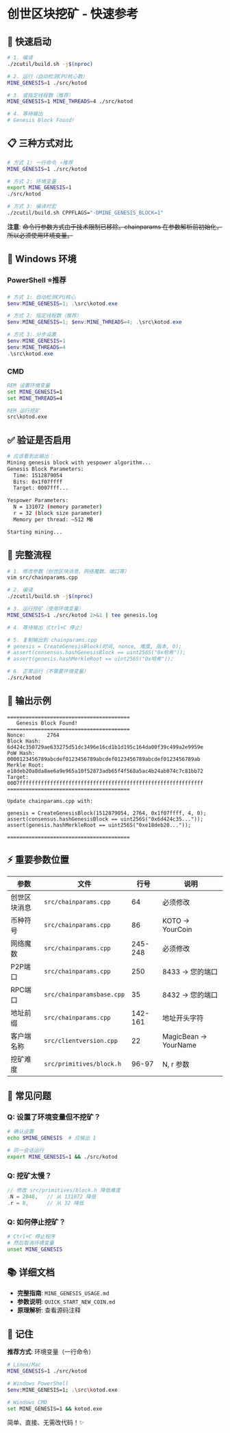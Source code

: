 # 创世区块挖矿 - 快速参考

## 🚀 快速启动

```bash
# 1. 编译
./zcutil/build.sh -j$(nproc)

# 2. 运行（自动检测CPU核心数）
MINE_GENESIS=1 ./src/kotod

# 3. 或指定线程数（推荐）
MINE_GENESIS=1 MINE_THREADS=4 ./src/kotod

# 4. 等待输出
# Genesis Block Found! 
```

## 📋 三种方式对比

```bash
# 方式 1: 一行命令 ⭐推荐
MINE_GENESIS=1 ./src/kotod

# 方式 2: 环境变量
export MINE_GENESIS=1
./src/kotod

# 方式 3: 编译时宏
./zcutil/build.sh CPPFLAGS="-DMINE_GENESIS_BLOCK=1"
```

**注意**: ~~命令行参数方式由于技术限制已移除。chainparams 在参数解析前初始化，所以必须使用环境变量。~~

## 🔧 Windows 环境

### PowerShell ⭐推荐
```powershell
# 方式 1: 自动检测CPU核心
$env:MINE_GENESIS=1; .\src\kotod.exe

# 方式 2: 指定线程数（推荐）
$env:MINE_GENESIS=1; $env:MINE_THREADS=4; .\src\kotod.exe

# 方式 3: 分步设置
$env:MINE_GENESIS=1
$env:MINE_THREADS=4
.\src\kotod.exe
```

### CMD
```cmd
REM 设置环境变量
set MINE_GENESIS=1
set MINE_THREADS=4

REM 运行挖矿
src\kotod.exe
```

## ✅ 验证是否启用

```bash
# 应该看到此输出：
Mining genesis block with yespower algorithm...
Genesis Block Parameters:
  Time: 1512879054
  Bits: 0x1f07ffff
  Target: 0007fff...

Yespower Parameters:
  N = 131072 (memory parameter)
  r = 32 (block size parameter)
  Memory per thread: ~512 MB

Starting mining...
```

## 📝 完整流程

```bash
# 1. 修改参数（创世区块消息、网络魔数、端口等）
vim src/chainparams.cpp

# 2. 编译
./zcutil/build.sh -j$(nproc)

# 3. 运行挖矿（使用环境变量）
MINE_GENESIS=1 ./src/kotod 2>&1 | tee genesis.log

# 4. 等待输出（Ctrl+C 停止）

# 5. 复制输出到 chainparams.cpp
# genesis = CreateGenesisBlock(时间, nonce, 难度, 版本, 0);
# assert(consensus.hashGenesisBlock == uint256S("0x哈希"));
# assert(genesis.hashMerkleRoot == uint256S("0x哈希"));

# 6. 正常运行（不需要环境变量）
./src/kotod
```

## 🎯 输出示例

```
========================================
   Genesis Block Found!
========================================
Nonce:       2764
Block Hash:  6d424c350729ae633275d51dc3496e16cd1b1d195c164da00f39c499a2e9959e
PoW Hash:    0000123456789abcdef0123456789abcdef0123456789abcdef0123456789ab
Merkle Root: e18deb20a8da8ae6a9e965a10f52873adb65f4f568a5ac4b24ab074c7c81bb72
Target:      0007ffffffffffffffffffffffffffffffffffffffffffffffffffffffffffff
========================================

Update chainparams.cpp with:

genesis = CreateGenesisBlock(1512879054, 2764, 0x1f07ffff, 4, 0);
assert(consensus.hashGenesisBlock == uint256S("0x6d424c35..."));
assert(genesis.hashMerkleRoot == uint256S("0xe18deb20..."));

========================================
```

## ⚡ 重要参数位置

| 参数 | 文件 | 行号 | 说明 |
|-----|------|-----|-----|
| 创世区块消息 | `src/chainparams.cpp` | 64 | 必须修改 |
| 币种符号 | `src/chainparams.cpp` | 86 | KOTO → YourCoin |
| 网络魔数 | `src/chainparams.cpp` | 245-248 | 必须修改 |
| P2P端口 | `src/chainparams.cpp` | 250 | 8433 → 您的端口 |
| RPC端口 | `src/chainparamsbase.cpp` | 35 | 8432 → 您的端口 |
| 地址前缀 | `src/chainparams.cpp` | 142-161 | 地址开头字符 |
| 客户端名称 | `src/clientversion.cpp` | 22 | MagicBean → YourName |
| 挖矿难度 | `src/primitives/block.h` | 96-97 | N, r 参数 |

## 🐛 常见问题

### Q: 设置了环境变量但不挖矿？
```bash
# 确认设置
echo $MINE_GENESIS  # 应输出 1

# 同一会话运行
export MINE_GENESIS=1 && ./src/kotod
```

### Q: 挖矿太慢？
```cpp
// 修改 src/primitives/block.h 降低难度
.N = 2048,   // 从 131072 降低
.r = 8,      // 从 32 降低
```

### Q: 如何停止挖矿？
```bash
# Ctrl+C 停止程序
# 然后取消环境变量
unset MINE_GENESIS
```

## 📚 详细文档

- **完整指南**: `MINE_GENESIS_USAGE.md`
- **参数说明**: `QUICK_START_NEW_COIN.md`
- **原理解析**: 查看源码注释

## 🎉 记住

**推荐方式**: 环境变量（一行命令）
```bash
# Linux/Mac
MINE_GENESIS=1 ./src/kotod

# Windows PowerShell
$env:MINE_GENESIS=1; .\src\kotod.exe

# Windows CMD
set MINE_GENESIS=1 && kotod.exe
```

简单、直接、无需改代码！✨

